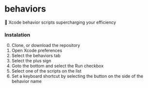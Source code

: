 # behaviors

🍎 Xcode behavior scripts supercharging your efficiency 

### Instalation

0. Clone, or download the repository
1. Open Xcode preferences
2. Select the behaviors tab
3. Select the plus sign
4. Goto the bottom and select the Run checkbox
5. Select one of the scripts on the list
6. Set a keyboard shortcut by selecting the button on the side of the behavior name

